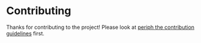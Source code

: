 # Contributing

Thanks for contributing to the project! Please look at [periph the
contribution guidelines](https://periph.io/project/contributing/) first.
